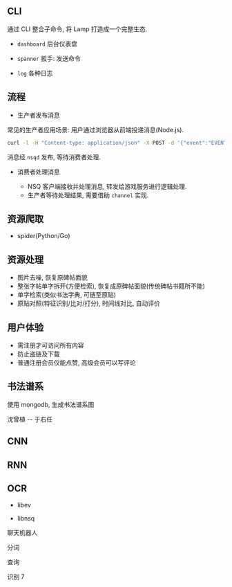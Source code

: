 ## CLI

通过 CLI 整合子命令, 将 Lamp 打造成一个完整生态.

- `dashboard` 后台仪表盘

- `spanner` 扳手: 发送命令

- `log` 各种日志

## 流程

- 生产者发布消息

常见的生产者应用场景: 用户通过浏览器从前端投递消息(Node.js).

```sh
curl -l -H "Content-type: application/json" -X POST -d '{"event":"EVENT_ITEM_ADD","arg_a":501001,"arg_b":10000,"arg_64":$long_id,"arg_str":""}' http://yulefox.com:4151/pub?topic=gm
```

消息经 `nsqd` 发布, 等待消费者处理.

- 消费者处理消息 

  - NSQ 客户端接收并处理消息, 转发给游戏服务进行逻辑处理.
  - 生产者等待处理结果, 需要借助 `channel` 实现.

## 资源爬取

- spider(Python/Go)

## 资源处理

- 图片去噪, 恢复原碑帖面貌
- 整张字帖单字拆开(方便检索), 恢复成原碑帖面貌(传统碑帖书籍所不能)
- 单字检索(类似书法字典, 可链至原贴)
- 原贴对照(特征识别/比对/打分), 时间线对比, 自动评价

## 用户体验

- 需注册才可访问所有内容
- 防止盗链及下载
- 普通注册会员仅能点赞, 高级会员可以写评论

## 书法谱系

使用 mongodb, 生成书法谱系图

沈曾植 -- 于右任

## CNN

## RNN

## OCR

* libev

* libnsq

聊天机器人

分词

查询

识别 7
